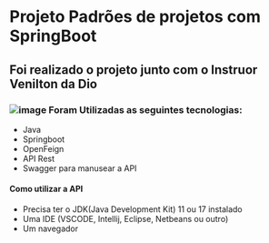 # Projeto Padrões de projetos com SpringBoot

## Foi realizado o projeto junto com o Instruor Venilton da Dio

### ![image](https://github.com/abdieldeathayde/GOFSpringDIO/assets/46298069/aa93e5ea-576a-4793-9881-7cc2c478d60e) Foram Utilizadas as seguintes tecnologias:

- Java
- Springboot
- OpenFeign
- API Rest
- Swagger para manusear a API

#### Como utilizar a API

- Precisa ter o JDK(Java Development Kit) 11 ou 17 instalado
- Uma IDE (VSCODE, Intellij, Eclipse, Netbeans ou outro)
- Um navegador
